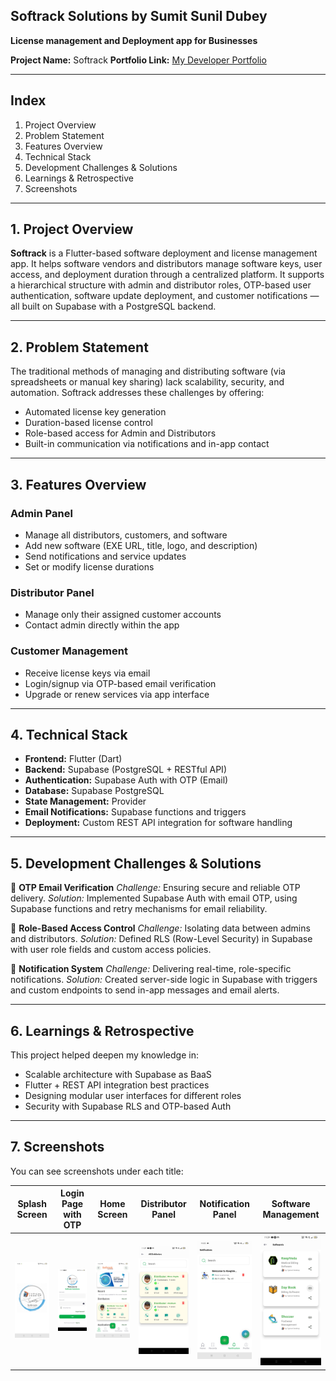 ## **Softrack Solutions by Sumit Sunil Dubey**

**License management and Deployment app for Businesses**

**Project Name:** Softrack
**Portfolio Link:** [My Developer Portfolio](https://sumit-portfolio-4mn0.onrender.com/)

---

## **Index**

1. Project Overview
2. Problem Statement
3. Features Overview
4. Technical Stack
5. Development Challenges & Solutions
6. Learnings & Retrospective
7. Screenshots

---

## **1. Project Overview**

**Softrack** is a Flutter-based software deployment and license management app. It helps software vendors and distributors manage software keys, user access, and deployment duration through a centralized platform. It supports a hierarchical structure with admin and distributor roles, OTP-based user authentication, software update deployment, and customer notifications — all built on Supabase with a PostgreSQL backend.

---

## **2. Problem Statement**

The traditional methods of managing and distributing software (via spreadsheets or manual key sharing) lack scalability, security, and automation. Softrack addresses these challenges by offering:

* Automated license key generation
* Duration-based license control
* Role-based access for Admin and Distributors
* Built-in communication via notifications and in-app contact

---

## **3. Features Overview**

### **Admin Panel**

* Manage all distributors, customers, and software
* Add new software (EXE URL, title, logo, and description)
* Send notifications and service updates
* Set or modify license durations

### **Distributor Panel**

* Manage only their assigned customer accounts
* Contact admin directly within the app

### **Customer Management**

* Receive license keys via email
* Login/signup via OTP-based email verification
* Upgrade or renew services via app interface

---

## **4. Technical Stack**

* **Frontend:** Flutter (Dart)
* **Backend:** Supabase (PostgreSQL + RESTful API)
* **Authentication:** Supabase Auth with OTP (Email)
* **Database:** Supabase PostgreSQL
* **State Management:** Provider
* **Email Notifications:** Supabase functions and triggers
* **Deployment:** Custom REST API integration for software handling

---

## **5. Development Challenges & Solutions**

🔹 **OTP Email Verification**
*Challenge:* Ensuring secure and reliable OTP delivery.
*Solution:* Implemented Supabase Auth with email OTP, using Supabase functions and retry mechanisms for email reliability.

🔹 **Role-Based Access Control**
*Challenge:* Isolating data between admins and distributors.
*Solution:* Defined RLS (Row-Level Security) in Supabase with user role fields and custom access policies.

🔹 **Notification System**
*Challenge:* Delivering real-time, role-specific notifications.
*Solution:* Created server-side logic in Supabase with triggers and custom endpoints to send in-app messages and email alerts.

---

## **6. Learnings & Retrospective**

This project helped deepen my knowledge in:

* Scalable architecture with Supabase as BaaS
* Flutter + REST API integration best practices
* Designing modular user interfaces for different roles
* Security with Supabase RLS and OTP-based Auth

---

## **7. Screenshots**

You can see screenshots under each title:

| Splash Screen | Login Page with OTP | Home Screen | Distributor Panel | Notification Panel | Software Management |
| ------------- | ------------------- | ---------------- | ----------------- | ------------------ | ------------------- |
| ![Splash](assets/screenshots/Splash.jpg) | ![Login](assets/screenshots/Login.jpg) | ![Home](assets/screenshots/Home.jpg) | ![Distributors](assets/screenshots/Distributors.jpg) | ![Notifications](assets/screenshots/Notification.jpg) | ![Softwares](assets/screenshots/Softwares.jpg) |



<!-- 
Author: Sumit Sunil Dubey
location: Thane
link: https://sumit-portfolio-4mn0.onrender.com/
 -->